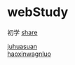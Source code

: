 # webStudy
初学
<a href="http://45.78.24.170/Share/" target="_blank">share</a></br>

<a href="http://ollehz.github.io/webStudy/zjuhuasuan/index.html" target="_blank">juhuasuan</a></br>
<a href="http://ollehz.github.io/webStudy/haoxinwangluo/index.html" target="_blank">haoxinwagnluo</a></br>



